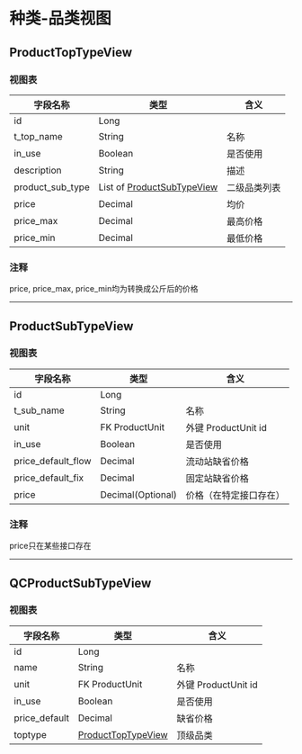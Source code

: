 # 种类-品类视图

## ProductTopTypeView

### 视图表

| 字段名称         | 类型                                              | 含义         |
| ---------------- | ------------------------------------------------- | ------------ |
| id               | Long                                              |              |
| t_top_name       | String                                            | 名称         |
| in_use           | Boolean                                           | 是否使用     |
| description      | String                                            | 描述         |
| product_sub_type | List of [ProductSubTypeView](#productsubtypeview) | 二级品类列表 |
| price            | Decimal                                           | 均价         |
| price_max        | Decimal                                           | 最高价格     |
| price_min        | Decimal                                           | 最低价格     |

### 注释

price, price_max, price_min均为转换成公斤后的价格

-------

## ProductSubTypeView

### 视图表

| 字段名称           | 类型              | 含义                   |
| ------------------ | ----------------- | ---------------------- |
| id                 | Long              |                        |
| t_sub_name         | String            | 名称                   |
| unit               | FK ProductUnit    | 外键 ProductUnit id    |
| in_use             | Boolean           | 是否使用               |
| price_default_flow | Decimal           | 流动站缺省价格         |
| price_default_fix  | Decimal           | 固定站缺省价格         |
| price              | Decimal(Optional) | 价格（在特定接口存在） |

### 注释

price只在某些接口存在

--------

## QCProductSubTypeView

### 视图表

| 字段名称      | 类型              | 含义                   |
| ------------- | ----------------- | ---------------------- |
| id            | Long              |                        |
| name          | String            | 名称                   |
| unit          | FK ProductUnit    | 外键 ProductUnit id    |
| in_use        | Boolean           | 是否使用               |
| price_default | Decimal           | 缺省价格               |
|       toptype       | [ProductTopTypeView](#producttoptypeview) | 顶级品类 |



